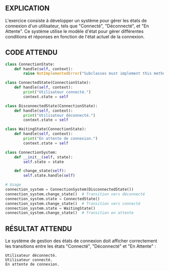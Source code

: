 ## EXPLICATION

L'exercice consiste à développer un système pour gérer les états de connexion d'un utilisateur, tels que "Connecté", "Déconnecté", et "En Attente". Ce système utilise le modèle d'état pour gérer différentes conditions et réponses en fonction de l'état actuel de la connexion.

## CODE ATTENDU

```python
class ConnectionState:
    def handle(self, context):
        raise NotImplementedError("Subclasses must implement this method.")

class ConnectedState(ConnectionState):
    def handle(self, context):
        print("Utilisateur connecté.")
        context.state = self

class DisconnectedState(ConnectionState):
    def handle(self, context):
        print("Utilisateur déconnecté.")
        context.state = self

class WaitingState(ConnectionState):
    def handle(self, context):
        print("En attente de connexion.")
        context.state = self

class ConnectionSystem:
    def __init__(self, state):
        self.state = state

    def change_state(self):
        self.state.handle(self)

# Usage
connection_system = ConnectionSystem(DisconnectedState())
connection_system.change_state()  # Transition vers déconnecté
connection_system.state = ConnectedState()
connection_system.change_state()  # Transition vers connecté
connection_system.state = WaitingState()
connection_system.change_state()  # Transition en attente
```

## RÉSULTAT ATTENDU

Le système de gestion des états de connexion doit afficher correctement les transitions entre les états "Connecté", "Déconnecté" et "En Attente" :

```
Utilisateur déconnecté.
Utilisateur connecté.
En attente de connexion.
```
